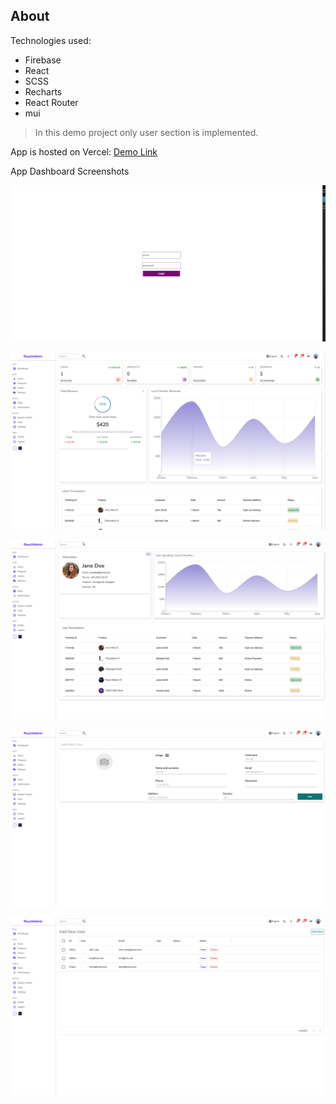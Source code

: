 
## About
Technologies used:
- Firebase
- React
- SCSS
- Recharts
- React Router
- mui

> In this demo project only user section is implemented.

App is hosted on Vercel: [Demo Link](https://admin-dashboard-react-ten.vercel.app/)



App Dashboard Screenshots

![Screenshot](public/images/dashboard01.png)

![Screenshot](public/images/dashboard02.png)

![Screenshot](public/images/dashboard03.png)

![Screenshot](public/images/dashboard04.png)

![Screenshot](public/images/dashboard05.png)